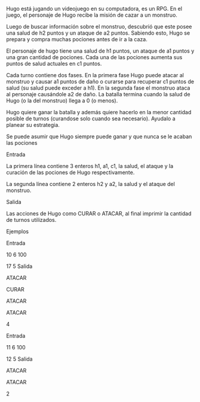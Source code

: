 Hugo está jugando un videojuego en su computadora, es un RPG. En el juego, el personaje de Hugo recibe la misión de cazar a un monstruo.

Luego de buscar información sobre el monstruo, descubrió que este posee una salud de h2 puntos y un ataque de a2 puntos. Sabiendo esto, Hugo se prepara y compra muchas pociones antes de ir a la caza.

El personaje de hugo tiene una salud de h1 puntos, un ataque de a1 puntos y una gran cantidad de pociones. Cada una de las pociones aumenta sus puntos de salud actuales en c1 puntos.

Cada turno contiene dos fases. En la primera fase Hugo puede atacar al monstruo y causar a1 puntos de daño o curarse para recuperar c1 puntos de salud (su salud puede exceder a h1). En la segunda fase el monstruo ataca al personaje causándole a2 de daño. La batalla termina cuando la salud de Hugo (o la del monstruo) llega a 0 (o menos).

Hugo quiere ganar la batalla y además quiere hacerlo en la menor cantidad posible de turnos (curandose solo cuando sea necesario). Ayudalo a planear su estrategia.

Se puede asumir que Hugo siempre puede ganar y que nunca se le acaban las pociones

Entrada

La primera línea contiene 3 enteros h1, a1, c1, la salud, el ataque y la curación de las pociones de Hugo respectivamente.

La segunda línea contiene 2 enteros h2 y a2, la salud y el ataque del monstruo.

Salida

Las acciones de Hugo como CURAR o ATACAR, al final imprimir la cantidad de turnos utilizados.

Ejemplos

Entrada 

10 6 100 

17 5 
Salida 

ATACAR

CURAR

ATACAR

ATACAR

4


Entrada

11 6 100

12 5
Salida 

ATACAR

ATACAR

2


